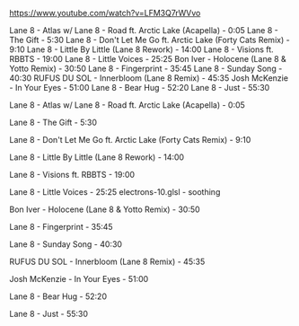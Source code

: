 https://www.youtube.com/watch?v=LFM3Q7rWVvo

Lane 8 - Atlas w/ Lane 8 - Road ft. Arctic Lake (Acapella) -  0:05
Lane 8 - The Gift - 5:30
Lane 8 - Don't Let Me Go ft. Arctic Lake (Forty Cats Remix) - 9:10
Lane 8 - Little By Little (Lane 8 Rework) - 14:00
Lane 8 - Visions ft. RBBTS - 19:00
Lane 8 - Little Voices - 25:25
Bon Iver - Holocene (Lane 8 & Yotto Remix) - 30:50
Lane 8 - Fingerprint -  35:45
Lane 8 - Sunday Song - 40:30
RUFUS DU SOL - Innerbloom (Lane 8 Remix) - 45:35
Josh McKenzie - In Your Eyes - 51:00
Lane 8 - Bear Hug - 52:20
Lane 8 - Just -  55:30



Lane 8 - Atlas w/ Lane 8 - Road ft. Arctic Lake (Acapella) -  0:05

Lane 8 - The Gift - 5:30

Lane 8 - Don't Let Me Go ft. Arctic Lake (Forty Cats Remix) - 9:10

Lane 8 - Little By Little (Lane 8 Rework) - 14:00

Lane 8 - Visions ft. RBBTS - 19:00

Lane 8 - Little Voices - 25:25
electrons-10.glsl - soothing

Bon Iver - Holocene (Lane 8 & Yotto Remix) - 30:50

Lane 8 - Fingerprint -  35:45

Lane 8 - Sunday Song - 40:30

RUFUS DU SOL - Innerbloom (Lane 8 Remix) - 45:35

Josh McKenzie - In Your Eyes - 51:00

Lane 8 - Bear Hug - 52:20

Lane 8 - Just -  55:30

